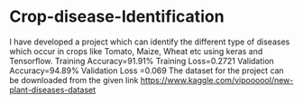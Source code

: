 # Crop-disease-Identification
I have developed a project which can identify the different type of diseases which occur in crops like Tomato, Maize, Wheat etc using keras and Tensorflow. 
Training Accuracy=91.91%
Training Loss=0.2721
Validation Accuracy=94.89%
Validation Loss =0.069 
The dataset for the project can be downloaded from the given link
https://www.kaggle.com/vipoooool/new-plant-diseases-dataset
